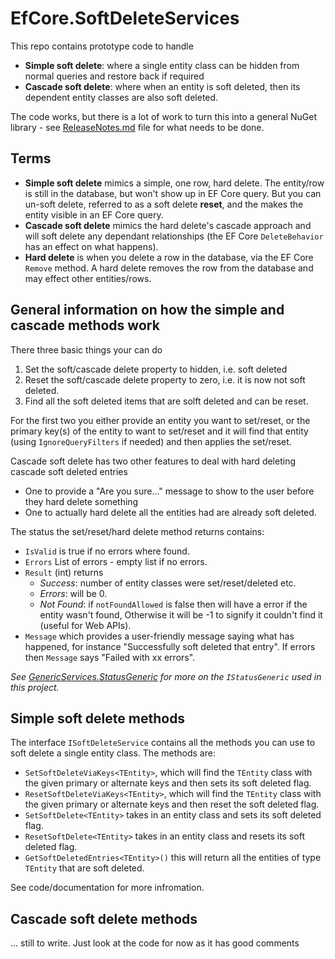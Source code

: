 # EfCore.SoftDeleteServices

This repo contains prototype code to handle

- **Simple soft delete**: where a single entity class can be hidden from normal queries and restore back if required
- **Cascade soft delete**: where when an entity is soft deleted, then its dependent entity classes are also soft deleted.

The code works, but there is a lot of work to turn this into a general NuGet library - see [ReleaseNotes.md](https://github.com/JonPSmith/EfCore.SoftDeleteServices/blob/master/ReleaseNotes.md) file for what needs to be done.

## Terms

- **Simple soft delete** mimics a simple, one row, hard delete. The entity/row is still in the database, but won't show up in EF Core query. But you can un-soft delete, referred to as a soft delete **reset**, and the makes the entity visible in an EF Core query.
- **Cascade soft delete** mimics the hard delete's cascade approach and will soft delete any dependant relationships (the EF Core `DeleteBehavior` has an effect on what happens).
- **Hard delete** is when you delete a row in the database, via the EF Core `Remove` method. A hard delete removes the row from the database and may effect other entities/rows.

## General information on how the simple and cascade methods work

There three basic things your can do
1. Set the soft/cascade delete property to hidden, i.e. soft deleted 
2. Reset the soft/cascade delete property to zero, i.e. it is now not soft deleted.
3. Find all the soft deleted items that are solft deleted and can be reset.

For the first two you either provide an entity you want to set/reset, or the primary key(s) of the entity to want to set/reset and it will find that entity (using `IgnoreQueryFilters` if needed) and then applies the set/reset.

Cascade soft delete has two other features to deal with hard deleting cascade soft deleted entries
- One to provide a "Are you sure..." message to show to the user before they hard delete something
- One to actually hard delete all the entities had are already soft deleted.

The status the set/reset/hard delete method returns contains:
- `IsValid` is true if no errors where found.
- `Errors` List of errors - empty list if no errors.
- `Result` (int) returns 
   - *Success*: number of entity classes were set/reset/deleted etc. 
   - *Errors*: will be 0.
   - *Not Found*: if `notFoundAllowed` is false then will have a error if the entity wasn't found, Otherwise it will be -1 to signify it couldn't find it (useful for Web APIs).
- `Message` which provides a user-friendly message saying what has happened, for instance "Successfully soft deleted that entry". If errors then `Message` says "Failed with xx errors".


*See [GenericServices.StatusGeneric](https://github.com/JonPSmith/GenericServices.StatusGeneric) for more on the `IStatusGeneric` used in this project.*

## Simple soft delete methods

The interface `ISoftDeleteService` contains all the methods you can use to soft delete a single entity class. The methods are:

- `SetSoftDeleteViaKeys<TEntity>`, which will find the `TEntity` class with the given primary or alternate keys and then sets its soft deleted flag.
- `ResetSoftDeleteViaKeys<TEntity>`, which will find the `TEntity` class with the given primary or alternate keys and then reset the soft deleted flag.
- `SetSoftDelete<TEntity>` takes in an entity class and sets its soft deleted flag.
- `ResetSoftDelete<TEntity>` takes in an entity class and resets its soft deleted flag.
- `GetSoftDeletedEntries<TEntity>()` this will return all the entities of type `TEntity` that are soft deleted.

See code/documentation for more infromation.


## Cascade soft delete methods

... still to write. Just look at the code for now as it has good comments


